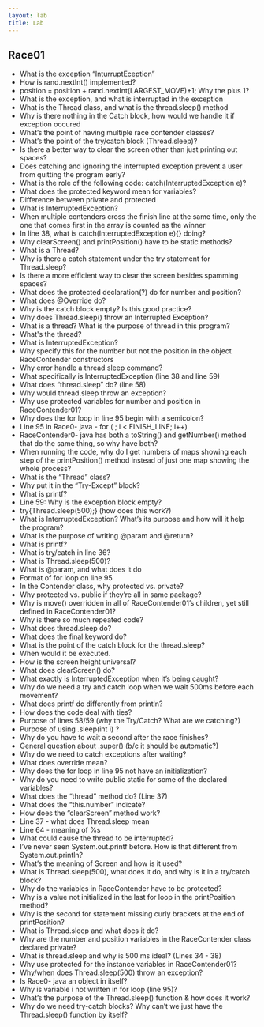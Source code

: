 ```yaml
---
layout: lab
title: Lab
---
```


## Race01

- What is the exception “InturruptEception”
- How is rand.nextInt() implemented?
- position = position + rand.nextInt(LARGEST_MOVE)+1; Why the plus 1?
- What is the exception, and what is interrupted in the exception
- What is the Thread class, and what is the thread.sleep() method
- Why is there nothing in the Catch block, how would we handle it if exception occured
- What’s the point of having multiple race contender classes?
- What’s the point of the try/catch block (Thread.sleep)?
- Is there a better way to clear the screen other than just printing out spaces?
- Does catching and ignoring the interrupted exception prevent a user from quitting the program early?
- What is the role of the following code: catch(InterruptedException e)?
- What does the protected keyword mean for variables?
- Difference between private and protected
- What is InterruptedException?
- When multiple contenders cross the finish line at the same time, only the one that comes first in the array is counted as the winner
- In line 38, what is catch(InterruptedException e){} doing?
- Why clearScreen() and printPosition() have to be static methods?
- What is a Thread?
- Why is there a catch statement under the try statement for Thread.sleep?
- Is there a more efficient way to clear the screen besides spamming spaces?
- What does the protected declaration(?) do for number and position?
- What does @Override do?
- Why is the catch block empty? Is this good practice?
- Why does Thread.sleep() throw an Interrupted Exception?
- What is a thread? What is the purpose of thread in this program?
- What's the thread?
- What is InterruptedException?
- Why specify this for the number but not the position in the object RaceContender constructors
- Why error handle a thread sleep command?
- What specifically is InterruptedException (line 38 and line 59)
- What does “thread.sleep” do? (line 58)
- Why would thread.sleep throw an exception?
- Why use protected variables for number and position in RaceContender01?
- Why does the for loop in line 95 begin with a semicolon?
- Line 95 in Race0- java - for ( ; i < FINISH_LINE; i++)
- RaceContender0- java has both a toString() and getNumber() method that do the same thing, so why have both?
- When running the code, why do I get numbers of maps showing each step of the printPosition() method instead of just one map showing the whole process?
- What is the “Thread” class?
- Why put it in the “Try-Except” block?
- What is printf?
- Line 59: Why is the exception block empty?
- try{Thread.sleep(500);} (how does this work?)
- What is InterruptedException? What’s its purpose and how will it help the program?
- What is the purpose of writing @param and @return?
- What is printf?
- What is try/catch in line 36?
- What is Thread.sleep(500)?
- What is @param, and what does it do
- Format of for loop on line 95
- In the Contender class, why protected vs. private?
- Why protected vs. public if they’re all in same package?
- Why is move() overridden in all of RaceContender01’s children, yet still defined in RaceContender01?
- Why is there so much repeated code?
- What does thread.sleep do?
- What does the final keyword do?
- What is the point of the catch block for the thread.sleep?
- When would it be executed.
- How is the screen height universal?
- What does clearScreen() do?
- What exactly is InterruptedException when it’s being caught?
- Why do we need a try and catch loop when we wait 500ms before each movement?
- What does printf do differently from println?
- How does the code deal with ties?
- Purpose of lines 58/59 (why the Try/Catch? What are we catching?)
- Purpose of using .sleep(int i) ?
- Why do you have to wait a second after the race finishes?
- General question about .super() (b/c it should be automatic?)
- Why do we need to catch exceptions after waiting?
- What does override mean?
- Why does the for loop in line 95 not have an initialization?
- Why do you need to write public static for some of the declared variables?
- What does the “thread” method do? (Line 37)
- What does the “this.number” indicate?
- How does the “clearScreen” method work?
- Line 37 - what does Thread.sleep mean
- Line 64 - meaning of %s
- What could cause the thread to be interrupted?
- I’ve never seen System.out.printf before. How is that different from System.out.println?
- What’s the meaning of Screen and how is it used?
- What is Thread.sleep(500), what does it do, and why is it in a try/catch block?
- Why do the variables in RaceContender have to be protected?
- Why is a value not initialized in the last for loop in the printPosition method?
- Why is the second for statement missing curly brackets at the end of printPosition?
- What is Thread.sleep and what does it do?
- Why are the number and position variables in the RaceContender class declared private?
- What is thread.sleep and why is 500 ms ideal? (Lines 34 - 38)
- Why use protected for the instance variables in RaceContender01?
- Why/when does Thread.sleep(500) throw an exception?
- Is Race0- java an object in itself?
- Why is variable i not written in for loop (line 95)?
- What’s the purpose of the Thread.sleep() function & how does it work?
- Why do we need try-catch blocks? Why can’t we just have the Thread.sleep() function by itself?
